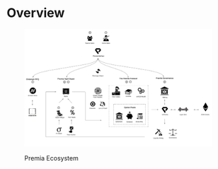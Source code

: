 # Overview

<figure><img src="../../.gitbook/assets/Screenshot 2023-04-05 at 2.10.53 PM.png" alt=""><figcaption><p>Premia Ecosystem</p></figcaption></figure>




